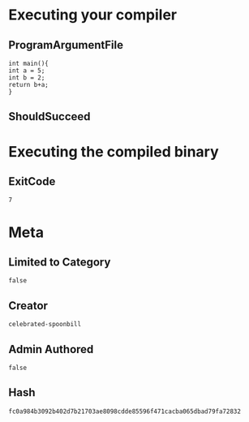 # Executing your compiler

## ProgramArgumentFile

```
int main(){
int a = 5; 
int b = 2; 
return b+a;
}

```

## ShouldSucceed

# Executing the compiled binary

## ExitCode

```
7
```

# Meta

## Limited to Category

```
false
```

## Creator

```
celebrated-spoonbill
```

## Admin Authored

```
false
```

## Hash

```
fc0a984b3092b402d7b21703ae8098cdde85596f471cacba065dbad79fa72832
```

